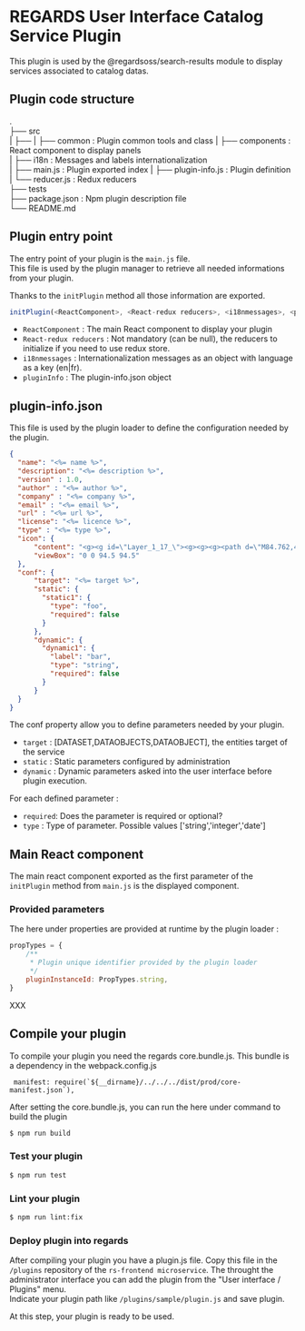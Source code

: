 # REGARDS User Interface Catalog Service Plugin

This plugin is used by the @regardsoss/search-results module to display services associated to catalog datas.

## Plugin code structure

.  
 ├── src  
 |   ├──
 |   ├── common          : Plugin common tools and class
 |   ├── components      : React component to display panels  
 |   ├── i18n            : Messages and labels internationalization      
 |   ├── main.js         : Plugin exported index
 |   ├── plugin-info.js  : Plugin definition  
 |   └── reducer.js      : Redux reducers    
 ├── tests  
 ├── package.json    : Npm plugin description file  
 └── README.md  
 
## Plugin entry point

 The entry point of your plugin is the `main.js` file.  
 This file is used by the plugin manager to retrieve all needed informations from your plugin.  
 
 Thanks to the `initPlugin` method all those information are exported.
 
 ```js
initPlugin(<ReactComponent>, <React-redux reducers>, <i18nmessages>, <pluginInfo>)
```
- `ReactComponent` : The main React component to display your plugin
- `React-redux reducers` : Not mandatory (can be null), the reducers to initialize if you need to use redux store.
- `i18nmessages` : Internationalization messages as an object with language as a key (en|fr).
- `pluginInfo` : The plugin-info.json object

 

## plugin-info.json

This file is used by the plugin loader to define the configuration needed by the plugin.

```json
{
  "name": "<%= name %>",
  "description": "<%= description %>",
  "version" : 1.0,
  "author" : "<%= author %>",
  "company" : "<%= company %>",
  "email" : "<%= email %>",
  "url" : "<%= url %>",
  "license": "<%= licence %>",
  "type" : "<%= type %>",
  "icon": {
      "content": "<g><g id=\"Layer_1_17_\"><g><g><g><path d=\"M84.762,41.232c-4.92,3.529-11.826,8.222-14.941,8.222c-0.617,0-0.815-0.186-0.959-0.361       c-1.272-1.568-0.928-7.066,1.025-16.335c0.193-0.918-0.291-1.841-1.152-2.204c-0.861-0.365-1.861-0.066-2.383,0.71       c-6.721,10.021-9.799,12.123-11.194,12.123c-1.979,0-3.99-5.692-5.986-16.92c-0.159-0.896-0.915-1.549-1.813-1.601v-0.011       c-0.019,0-0.037,0.004-0.056,0.004c-0.019,0-0.04-0.004-0.058-0.004v0.011c-0.895,0.052-1.649,0.705-1.811,1.601       c-1.998,11.228-4.011,16.92-5.988,16.92c-1.396,0-4.472-2.103-11.192-12.123c-0.521-0.776-1.521-1.075-2.384-0.71       c-0.862,0.363-1.346,1.286-1.152,2.204c1.952,9.269,2.299,14.767,1.024,16.335c-0.141,0.176-0.342,0.361-0.958,0.361       c-3.115,0-10.021-4.692-14.943-8.222c-0.778-0.559-1.845-0.468-2.52,0.209c-0.676,0.674-0.765,1.741-0.207,2.52       c11.253,14.392,9.135,30.91,9.135,30.91c-0.041,0.229-0.063,0.463-0.063,0.709c0,4.058,5.682,5.664,10.631,6.61       c5.453,1.045,12.635,1.627,20.266,1.647v0.002c0.073,0,0.147,0,0.22-0.002c0.073,0.002,0.146,0.002,0.221,0.002v-0.002       c7.629-0.021,14.812-0.603,20.263-1.647c4.95-0.946,10.633-2.555,10.633-6.61c0-0.246-0.022-0.479-0.063-0.709       c0,0-2.117-16.521,9.134-30.91c0.559-0.778,0.471-1.846-0.205-2.52C86.607,40.766,85.542,40.674,84.762,41.232z M47.522,78.238       h-0.015c-0.07,0-0.137,0.003-0.206,0.003c-0.07,0-0.135-0.003-0.205-0.003h-0.015c-12.127-0.035-20.144-1.446-23.682-2.657       c3.538-1.213,11.555-2.624,23.682-2.658h0.029c0.063,0,0.126,0,0.19,0s0.124,0,0.19,0h0.03       c12.126,0.034,20.142,1.445,23.681,2.658C67.664,76.792,59.648,78.203,47.522,78.238z\" fill=\"#FFFFFF\"/></g></g><g><g><circle cx=\"47.302\" cy=\"16.573\" r=\"5.914\" fill=\"#FFFFFF\"/></g></g><g><g><circle cx=\"22.339\" cy=\"23.718\" r=\"4.928\" fill=\"#FFFFFF\"/></g></g><g><g><circle cx=\"71.855\" cy=\"23.718\" r=\"4.928\" fill=\"#FFFFFF\"/></g></g><g><g><circle cx=\"3.322\" cy=\"37.759\" r=\"3.322\" fill=\"#FFFFFF\"/></g></g><g><g><circle cx=\"91.178\" cy=\"37.759\" r=\"3.322\" fill=\"#FFFFFF\"/></g></g></g></g></g><g></g><g></g><g></g><g></g><g></g><g></g><g></g><g></g><g></g><g></g><g></g><g></g><g></g><g></g><g></g>",
      "viewBox": "0 0 94.5 94.5"
  },
  "conf": {
      "target": "<%= target %>",
      "static": {
        "static1": {
          "type": "foo",
          "required": false
        }
      },
      "dynamic": {
        "dynamic1": {
          "label": "bar",
          "type": "string",
          "required": false
        }
      }
  }
}

```

The conf property allow you to define parameters needed by your plugin.
  - `target` : [DATASET,DATAOBJECTS,DATAOBJECT], the entities target of the service
  - `static` : Static parameters configured by administration
  - `dynamic` : Dynamic parameters asked into the user interface before plugin execution.
  
For each defined parameter :
 - `required`: Does the parameter is required or optional?
 - `type`    : Type of parameter. Possible values ['string','integer','date']

## Main React component 

The main react component exported as the first parameter of the `initPlugin` method from `main.js` is the displayed component.

### Provided parameters

The here under properties are provided at runtime by the plugin loader :
```js
propTypes = {
    /**
     * Plugin unique identifier provided by the plugin loader
     */
    pluginInstanceId: PropTypes.string,
}
```
XXX 

## Compile your plugin

To compile your plugin you need the regards core.bundle.js. This bundle is a dependency in the webpack.config.js
```
 manifest: require(`${__dirname}/../../../dist/prod/core-manifest.json`),
```

After setting the core.bundle.js, you can run the here under command to build the plugin

```bash
$ npm run build 
```

### Test your plugin

```bash
$ npm run test 
```

### Lint your plugin

```bash
$ npm run lint:fix 
```

### Deploy plugin into regards 

After compiling your plugin you have a plugin.js file. Copy this file in the `/plugins` repository of the `rs-frontend microservice`.
The throught the administrator interface you can add the plugin from the "User interface / Plugins" menu.  
Indicate your plugin path like `/plugins/sample/plugin.js` and save plugin.  

At this step, your plugin is ready to be used.